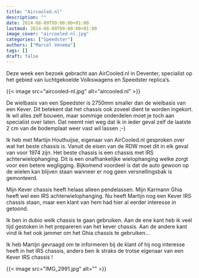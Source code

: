 ```yaml
---
title: "Aircooled.nl"
description: ""
date: 2014-08-09T09:00:00+01:00
lastmod: 2014-08-09T09:00:00+01:00
image_cover: "aircooled-nl.jpg"
categories: ["Speedster"]
authors: ["Marcel Venema"] 
tags: []
draft: false
---
```


Deze week een bezoek gebracht aan AirCooled.nl in Deventer, specialist op het gebied van luchtgekoelde Volkswagens en Speedster replica’s. 

<!--more-->

{{< image src="aircooled-nl.jpg" alt="aircooled.nl" >}}

De wielbasis van een Speedster is 2750mm smaller dan de wielbasis van een Kever. Dit betekent dat het chassis ook zoveel dient te worden ingekort. Ik wil alles zelf bouwen, maar sommige onderdelen moet je toch aan specialist over laten. Dat neemt niet weg dat ik in ieder geval zelf de laatste 2 cm van de bodemplaat weer vast wil lassen ;-)

Ik heb met Martijn Houthuijse, eigenaar van AirCooled.nl gesproken over wat het beste chassis is. Vanuit de eisen van de RDW moet dit in elk geval van voor 1974 zijn. Het beste chassis is een chassis met IRS achterwielophanging. Dit is een onafhankelijke wielophanging welke zorgt voor een betere wegligging. Bijkomend voordeel is dat de auto gewoon op de wielen kan blijven staan wanneer er nog geen versnellingsbak is gemonteerd. 


Mijn Kever chassis heeft helaas alleen pendelassen. Mijn Karmann Ghia heeft wel een IRS achterwielophanging. Nu heeft Martijn nog een Kever IRS chassis staan, maar een klant van hem had hier al eerder interesse in getoond.

Ik ben in dubio welk chassis te gaan gebruiken. Aan de ene kant heb ik veel tijd gestoken in het prepareren van het kever chassis. Aan de andere kant vind ik het ook jammer om het Ghia chassis te gebruiken…

Ik heb Martijn gevraagd om te informeren bij de klant of hij nog interesse heeft in het IRS chassis, anders ben ik straks de trotse eigenaar van een Kever IRS chassis ! 

{{< image src="IMG_2991.jpg" alt="" >}}

 &nbsp;  
   